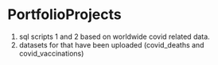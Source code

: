 # PortfolioProjects
1. sql scripts 1 and 2 based on worldwide covid related data.
2. datasets for that have been uploaded (covid_deaths and covid_vaccinations)
